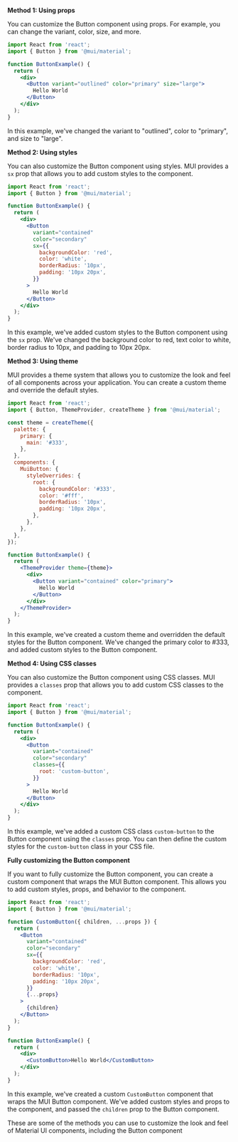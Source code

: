**Method 1: Using props**

You can customize the Button component using props. For example, you can change the variant, color, size, and more.

```jsx
import React from 'react';
import { Button } from '@mui/material';

function ButtonExample() {
  return (
    <div>
      <Button variant="outlined" color="primary" size="large">
        Hello World
      </Button>
    </div>
  );
}
```

In this example, we've changed the variant to "outlined", color to "primary", and size to "large".

**Method 2: Using styles**

You can also customize the Button component using styles. MUI provides a `sx` prop that allows you to add custom styles to the component.

```jsx
import React from 'react';
import { Button } from '@mui/material';

function ButtonExample() {
  return (
    <div>
      <Button
        variant="contained"
        color="secondary"
        sx={{
          backgroundColor: 'red',
          color: 'white',
          borderRadius: '10px',
          padding: '10px 20px',
        }}
      >
        Hello World
      </Button>
    </div>
  );
}
```

In this example, we've added custom styles to the Button component using the `sx` prop. We've changed the background color to red, text color to white, border radius to 10px, and padding to 10px 20px.

**Method 3: Using theme**

MUI provides a theme system that allows you to customize the look and feel of all components across your application. You can create a custom theme and override the default styles.

```jsx
import React from 'react';
import { Button, ThemeProvider, createTheme } from '@mui/material';

const theme = createTheme({
  palette: {
    primary: {
      main: '#333',
    },
  },
  components: {
    MuiButton: {
      styleOverrides: {
        root: {
          backgroundColor: '#333',
          color: '#fff',
          borderRadius: '10px',
          padding: '10px 20px',
        },
      },
    },
  },
});

function ButtonExample() {
  return (
    <ThemeProvider theme={theme}>
      <div>
        <Button variant="contained" color="primary">
          Hello World
        </Button>
      </div>
    </ThemeProvider>
  );
}
```

In this example, we've created a custom theme and overridden the default styles for the Button component. We've changed the primary color to #333, and added custom styles to the Button component.

**Method 4: Using CSS classes**

You can also customize the Button component using CSS classes. MUI provides a `classes` prop that allows you to add custom CSS classes to the component.

```jsx
import React from 'react';
import { Button } from '@mui/material';

function ButtonExample() {
  return (
    <div>
      <Button
        variant="contained"
        color="secondary"
        classes={{
          root: 'custom-button',
        }}
      >
        Hello World
      </Button>
    </div>
  );
}
```

In this example, we've added a custom CSS class `custom-button` to the Button component using the `classes` prop. You can then define the custom styles for the `custom-button` class in your CSS file.

**Fully customizing the Button component**

If you want to fully customize the Button component, you can create a custom component that wraps the MUI Button component. This allows you to add custom styles, props, and behavior to the component.

```jsx
import React from 'react';
import { Button } from '@mui/material';

function CustomButton({ children, ...props }) {
  return (
    <Button
      variant="contained"
      color="secondary"
      sx={{
        backgroundColor: 'red',
        color: 'white',
        borderRadius: '10px',
        padding: '10px 20px',
      }}
      {...props}
    >
      {children}
    </Button>
  );
}

function ButtonExample() {
  return (
    <div>
      <CustomButton>Hello World</CustomButton>
    </div>
  );
}
```

In this example, we've created a custom `CustomButton` component that wraps the MUI Button component. We've added custom styles and props to the component, and passed the `children` prop to the Button component.

These are some of the methods you can use to customize the look and feel of Material UI components, including the Button component